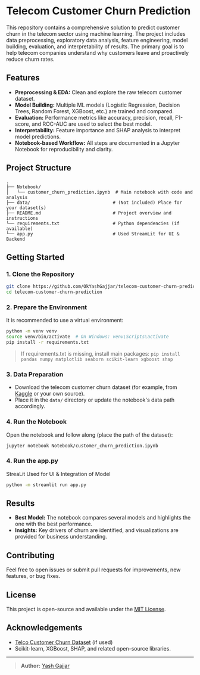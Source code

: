 # Telecom Customer Churn Prediction

This repository contains a comprehensive solution to predict customer churn in the telecom sector using machine learning. The project includes data preprocessing, exploratory data analysis, feature engineering, model building, evaluation, and interpretability of results. The primary goal is to help telecom companies understand why customers leave and proactively reduce churn rates.

## Features

- **Preprocessing & EDA:** Clean and explore the raw telecom customer dataset.
- **Model Building:** Multiple ML models (Logistic Regression, Decision Trees, Random Forest, XGBoost, etc.) are trained and compared.
- **Evaluation:** Performance metrics like accuracy, precision, recall, F1-score, and ROC-AUC are used to select the best model.
- **Interpretability:** Feature importance and SHAP analysis to interpret model predictions.
- **Notebook-based Workflow:** All steps are documented in a Jupyter Notebook for reproducibility and clarity.

## Project Structure

```
.
├── Notebook/
│   └── customer_churn_prediction.ipynb  # Main notebook with code and analysis
├── data/                               # (Not included) Place for your dataset(s)
├── README.md                           # Project overview and instructions
└── requirements.txt                    # Python dependencies (if available)
└── app.py                              # Used StreamLit for UI & Backend
```

## Getting Started

### 1. Clone the Repository

```bash
git clone https://github.com/OkYashGajjar/telecom-customer-churn-prediction.git
cd telecom-customer-churn-prediction
```

### 2. Prepare the Environment

It is recommended to use a virtual environment:

```bash
python -m venv venv
source venv/bin/activate  # On Windows: venv\Scripts\activate
pip install -r requirements.txt
```
> If requirements.txt is missing, install main packages:
> `pip install pandas numpy matplotlib seaborn scikit-learn xgboost shap`

### 3. Data Preparation

- Download the telecom customer churn dataset (for example, from [Kaggle](https://www.kaggle.com/blastchar/telco-customer-churn) or your own source).
- Place it in the `data/` directory or update the notebook's data path accordingly.

### 4. Run the Notebook

Open the notebook and follow along (place the path of the dataset):

```bash
jupyter notebook Notebook/customer_churn_prediction.ipynb
```
### 4. Run the app.py

StreaLit Used for UI & Integration of Model
```bash
python -m streamlit run app.py
```
## Results

- **Best Model:** The notebook compares several models and highlights the one with the best performance.
- **Insights:** Key drivers of churn are identified, and visualizations are provided for business understanding.

## Contributing

Feel free to open issues or submit pull requests for improvements, new features, or bug fixes.

## License

This project is open-source and available under the [MIT License](LICENSE).

## Acknowledgements

- [Telco Customer Churn Dataset](https://www.kaggle.com/blastchar/telco-customer-churn) (if used)
- Scikit-learn, XGBoost, SHAP, and related open-source libraries.

---

> **Author:** [Yash Gajjar](https://github.com/OkYashGajjar)
